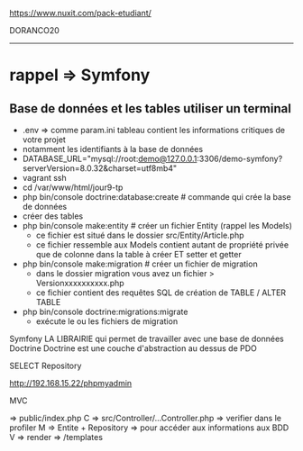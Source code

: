 https://www.nuxit.com/pack-etudiant/

DORANCO20

----

# rappel => Symfony 



## Base de données et les tables utiliser un terminal

- .env => comme param.ini tableau contient les informations critiques de votre projet 
- notamment les identifiants à la base de données 
- DATABASE_URL="mysql://root:demo@127.0.0.1:3306/demo-symfony?serverVersion=8.0.32&charset=utf8mb4"
- vagrant ssh 
- cd /var/www/html/jour9-tp 
- php bin/console doctrine:database:create # commande qui crée la base de données 
- créer des tables 
- php bin/console make:entity # créer un fichier Entity (rappel les Models)
    - ce fichier est situé dans le dossier src/Entity/Article.php
    - ce fichier ressemble aux Models contient autant de propriété privée que de colonne dans la table à créer ET setter et getter
- php bin/console make:migration # créer un fichier de migration 
    - dans le dossier migration vous avez un fichier > Versionxxxxxxxxxx.php 
    - ce fichier contient des requêtes SQL de création de TABLE / ALTER TABLE 
- php bin/console doctrine:migrations:migrate 
    - exécute le ou les fichiers de migration 


Symfony LA LIBRAIRIE qui permet de travailler avec une base de données Doctrine 
Doctrine est une couche d'abstraction au dessus de PDO 

SELECT Repository

http://192.168.15.22/phpmyadmin

MVC

=> public/index.php 
C => src/Controller/...Controller.php => verifier dans le profiler
M => Entite + Repository => pour accéder aux informations aux BDD
V => render => /templates